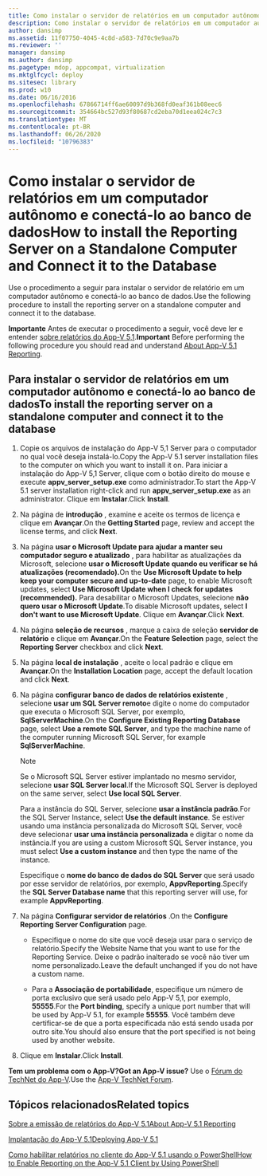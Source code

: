 ```yaml
---
title: Como instalar o servidor de relatórios em um computador autônomo e conectá-lo ao banco de dados
description: Como instalar o servidor de relatórios em um computador autônomo e conectá-lo ao banco de dados
author: dansimp
ms.assetid: 11f07750-4045-4c8d-a583-7d70c9e9aa7b
ms.reviewer: ''
manager: dansimp
ms.author: dansimp
ms.pagetype: mdop, appcompat, virtualization
ms.mktglfcycl: deploy
ms.sitesec: library
ms.prod: w10
ms.date: 06/16/2016
ms.openlocfilehash: 67866714ff6ae60097d9b368fd0eaf361b08eec6
ms.sourcegitcommit: 354664bc527d93f80687cd2eba70d1eea024c7c3
ms.translationtype: MT
ms.contentlocale: pt-BR
ms.lasthandoff: 06/26/2020
ms.locfileid: "10796383"
---
```

# <span data-ttu-id="c02be-103">Como instalar o servidor de relatórios em um computador autônomo e conectá-lo ao banco de dados</span><span class="sxs-lookup"><span data-stu-id="c02be-103">How to install the Reporting Server on a Standalone Computer and Connect it to the Database</span></span>

<span data-ttu-id="c02be-104">Use o procedimento a seguir para instalar o servidor de relatório em um computador autônomo e conectá-lo ao banco de dados.</span><span class="sxs-lookup"><span data-stu-id="c02be-104">Use the following procedure to install the reporting server on a standalone computer and connect it to the database.</span></span>

<span data-ttu-id="c02be-105">**Importante** Antes de executar o procedimento a seguir, você deve ler e entender [sobre relatórios do App-V 5,1](about-app-v-51-reporting.md).</span><span class="sxs-lookup"><span data-stu-id="c02be-105">**Important** Before performing the following procedure you should read and understand [About App-V 5.1 Reporting](about-app-v-51-reporting.md).</span></span>

## <span data-ttu-id="c02be-106">Para instalar o servidor de relatórios em um computador autônomo e conectá-lo ao banco de dados</span><span class="sxs-lookup"><span data-stu-id="c02be-106">To install the reporting server on a standalone computer and connect it to the database</span></span>

1. <span data-ttu-id="c02be-107">Copie os arquivos de instalação do App-V 5,1 Server para o computador no qual você deseja instalá-lo.</span><span class="sxs-lookup"><span data-stu-id="c02be-107">Copy the App-V 5.1 server installation files to the computer on which you want to install it on.</span></span> <span data-ttu-id="c02be-108">Para iniciar a instalação do App-V 5,1 Server, clique com o botão direito do mouse e execute **appv\_server\_setup.exe** como administrador.</span><span class="sxs-lookup"><span data-stu-id="c02be-108">To start the App-V 5.1 server installation right-click and run **appv\_server\_setup.exe** as an administrator.</span></span> <span data-ttu-id="c02be-109">Clique em **Instalar**.</span><span class="sxs-lookup"><span data-stu-id="c02be-109">Click **Install**.</span></span>

2. <span data-ttu-id="c02be-110">Na página de **introdução** , examine e aceite os termos de licença e clique em **Avançar**.</span><span class="sxs-lookup"><span data-stu-id="c02be-110">On the **Getting Started** page, review and accept the license terms, and click **Next**.</span></span>

3. <span data-ttu-id="c02be-111">Na página **usar o Microsoft Update para ajudar a manter seu computador seguro e atualizado** , para habilitar as atualizações da Microsoft, selecione **usar o Microsoft Update quando eu verificar se há atualizações (recomendado).**</span><span class="sxs-lookup"><span data-stu-id="c02be-111">On the **Use Microsoft Update to help keep your computer secure and up-to-date** page, to enable Microsoft updates, select **Use Microsoft Update when I check for updates (recommended).**</span></span> <span data-ttu-id="c02be-112">Para desabilitar o Microsoft Updates, selecione **não quero usar o Microsoft Update**.</span><span class="sxs-lookup"><span data-stu-id="c02be-112">To disable Microsoft updates, select **I don't want to use Microsoft Update**.</span></span> <span data-ttu-id="c02be-113">Clique em **Avançar**.</span><span class="sxs-lookup"><span data-stu-id="c02be-113">Click **Next**.</span></span>

4. <span data-ttu-id="c02be-114">Na página **seleção de recursos** , marque a caixa de seleção **servidor de relatório** e clique em **Avançar**.</span><span class="sxs-lookup"><span data-stu-id="c02be-114">On the **Feature Selection** page, select the **Reporting Server** checkbox and click **Next**.</span></span>

5. <span data-ttu-id="c02be-115">Na página **local de instalação** , aceite o local padrão e clique em **Avançar**.</span><span class="sxs-lookup"><span data-stu-id="c02be-115">On the **Installation Location** page, accept the default location and click **Next**.</span></span>

6. <span data-ttu-id="c02be-116">Na página **configurar banco de dados de relatórios existente** , selecione **usar um SQL Server remoto**e digite o nome do computador que executa o Microsoft SQL Server, por exemplo, **SqlServerMachine**.</span><span class="sxs-lookup"><span data-stu-id="c02be-116">On the **Configure Existing Reporting Database** page, select **Use a remote SQL Server**, and type the machine name of the computer running Microsoft SQL Server, for example **SqlServerMachine**.</span></span>

    > [!NOTE]
    > <span data-ttu-id="c02be-117">Se o Microsoft SQL Server estiver implantado no mesmo servidor, selecione **usar SQL Server local**.</span><span class="sxs-lookup"><span data-stu-id="c02be-117">If the Microsoft SQL Server is deployed on the same server, select **Use local SQL Server**.</span></span>

    <span data-ttu-id="c02be-118">Para a instância do SQL Server, selecione **usar a instância padrão**.</span><span class="sxs-lookup"><span data-stu-id="c02be-118">For the SQL Server Instance, select **Use the default instance**.</span></span> <span data-ttu-id="c02be-119">Se estiver usando uma instância personalizada do Microsoft SQL Server, você deve selecionar **usar uma instância personalizada** e digitar o nome da instância.</span><span class="sxs-lookup"><span data-stu-id="c02be-119">If you are using a custom Microsoft SQL Server instance, you must select **Use a custom instance** and then type the name of the instance.</span></span>

    <span data-ttu-id="c02be-120">Especifique o **nome do banco de dados do SQL Server** que será usado por esse servidor de relatórios, por exemplo, **AppvReporting**.</span><span class="sxs-lookup"><span data-stu-id="c02be-120">Specify the **SQL Server Database name** that this reporting server will use, for example **AppvReporting**.</span></span>

7. <span data-ttu-id="c02be-121">Na página **Configurar servidor de relatórios** .</span><span class="sxs-lookup"><span data-stu-id="c02be-121">On the **Configure Reporting Server Configuration** page.</span></span>

   - <span data-ttu-id="c02be-122">Especifique o nome do site que você deseja usar para o serviço de relatório.</span><span class="sxs-lookup"><span data-stu-id="c02be-122">Specify the Website Name that you want to use for the Reporting Service.</span></span> <span data-ttu-id="c02be-123">Deixe o padrão inalterado se você não tiver um nome personalizado.</span><span class="sxs-lookup"><span data-stu-id="c02be-123">Leave the default unchanged if you do not have a custom name.</span></span>

   - <span data-ttu-id="c02be-124">Para a **Associação de portabilidade**, especifique um número de porta exclusivo que será usado pelo App-V 5,1, por exemplo, **55555**.</span><span class="sxs-lookup"><span data-stu-id="c02be-124">For the **Port binding**, specify a unique port number that will be used by App-V 5.1, for example **55555**.</span></span> <span data-ttu-id="c02be-125">Você também deve certificar-se de que a porta especificada não está sendo usada por outro site.</span><span class="sxs-lookup"><span data-stu-id="c02be-125">You should also ensure that the port specified is not being used by another website.</span></span>

8. <span data-ttu-id="c02be-126">Clique em **Instalar**.</span><span class="sxs-lookup"><span data-stu-id="c02be-126">Click **Install**.</span></span>

**<span data-ttu-id="c02be-127">Tem um problema com o App-V?</span><span class="sxs-lookup"><span data-stu-id="c02be-127">Got an App-V issue?</span></span>** <span data-ttu-id="c02be-128">Use o [Fórum do TechNet do App-V](https://social.technet.microsoft.com/Forums/home?forum=mdopappv).</span><span class="sxs-lookup"><span data-stu-id="c02be-128">Use the [App-V TechNet Forum](https://social.technet.microsoft.com/Forums/home?forum=mdopappv).</span></span>

## <span data-ttu-id="c02be-129">Tópicos relacionados</span><span class="sxs-lookup"><span data-stu-id="c02be-129">Related topics</span></span>

[<span data-ttu-id="c02be-130">Sobre a emissão de relatórios do App-V 5.1</span><span class="sxs-lookup"><span data-stu-id="c02be-130">About App-V 5.1 Reporting</span></span>](about-app-v-51-reporting.md)

[<span data-ttu-id="c02be-131">Implantação do App-V 5.1</span><span class="sxs-lookup"><span data-stu-id="c02be-131">Deploying App-V 5.1</span></span>](deploying-app-v-51.md)

[<span data-ttu-id="c02be-132">Como habilitar relatórios no cliente do App-V 5.1 usando o PowerShell</span><span class="sxs-lookup"><span data-stu-id="c02be-132">How to Enable Reporting on the App-V 5.1 Client by Using PowerShell</span></span>](how-to-enable-reporting-on-the-app-v-51-client-by-using-powershell.md)
